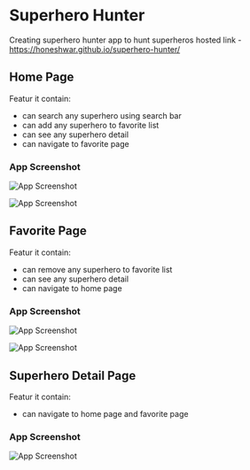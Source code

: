 

# Superhero Hunter

Creating superhero hunter app to hunt superheros 
hosted link - https://honeshwar.github.io/superhero-hunter/

## Home Page

Featur it contain:

- can search any superhero using search bar
- can add any superhero to favorite list
- can see any superhero detail
- can navigate to favorite page

### App Screenshot
![App Screenshot](https://honeshwar.github.io/superhero-hunter/images/1.png)

![App Screenshot](https://honeshwar.github.io/superhero-hunter/images/2.png)
## Favorite Page

Featur it contain:

- can remove any superhero to favorite list
- can see any superhero detail
- can navigate to home page

### App Screenshot
![App Screenshot](https://honeshwar.github.io/superhero-hunter/images/3.png)

![App Screenshot](https://honeshwar.github.io/superhero-hunter/images/4.png)


## Superhero Detail Page

Featur it contain:

- can navigate to home page and favorite page

### App Screenshot

![App Screenshot](https://honeshwar.github.io/superhero-hunter/images/5.png)
